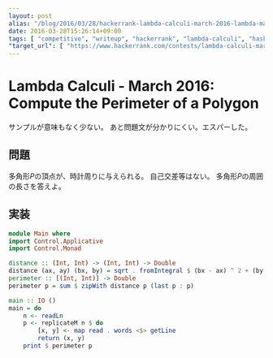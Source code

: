 ```yaml
---
layout: post
alias: "/blog/2016/03/28/hackerrank-lambda-calculi-march-2016-lambda-march-compute-the-perimeter-of-a-polygon/"
date: 2016-03-28T15:26:14+09:00
tags: [ "competitive", "writeup", "hackerrank", "lambda-calculi", "haskell" ]
"target_url": [ "https://www.hackerrank.com/contests/lambda-calculi-march-2016/challenges/lambda-march-compute-the-perimeter-of-a-polygon" ]
---
```


# Lambda Calculi - March 2016: Compute the Perimeter of a Polygon

サンプルが意味もなく少ない。
あと問題文が分かりにくい。エスパーした。

## 問題

多角形$P$の頂点が、時計周りに与えられる。
自己交差等はない。
多角形$P$の周囲の長さを答えよ。

## 実装

``` haskell
module Main where
import Control.Applicative
import Control.Monad

distance :: (Int, Int) -> (Int, Int) -> Double
distance (ax, ay) (bx, by) = sqrt . fromIntegral $ (bx - ax) ^ 2 + (by - ay) ^ 2
perimeter :: [(Int, Int)] -> Double
perimeter p = sum $ zipWith distance p (last p : p)

main :: IO ()
main = do
    n <- readLn
    p <- replicateM n $ do
        [x, y] <- map read . words <$> getLine
        return (x, y)
    print $ perimeter p
```
